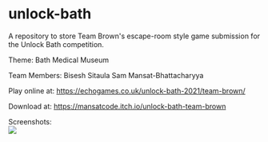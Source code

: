 # unlock-bath
A repository to store Team Brown's escape-room style game submission for the Unlock Bath competition. 

Theme: 
Bath Medical Museum

Team Members:
Bisesh Sitaula
Sam Mansat-Bhattacharyya

Play online at:
https://echogames.co.uk/unlock-bath-2021/team-brown/

Download at:
https://mansatcode.itch.io/unlock-bath-team-brown

Screenshots:  
![](https://cdn.discordapp.com/attachments/893457927137026068/941372368494927882/unknown.png)

